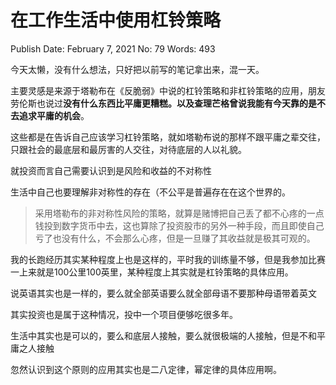 # 在工作生活中使用杠铃策略

Publish Date: February 7, 2021
No: 79
Words: 493

今天太懒，没有什么想法，只好把以前写的笔记拿出来，混一天。

主要灵感是来源于塔勒布在《反脆弱》中说的杠铃策略和非杠铃策略的应用，朋友劳伦斯也说过**没有什么东西比平庸更糟糕。**以及查理芒格曾说**我能有今天靠的是不去追求平庸的机会**。

这些都是在告诉自己应该学习杠铃策略，就如塔勒布说的那样不跟平庸之辈交往，只跟社会的最底层和最厉害的人交往，对待底层的人以礼貌。

就投资而言自己需要认识到是风险和收益的不对称性

生活中自己也要理解非对称性的存在（不公平是普遍存在在这个世界的。

> 采用塔勒布的非对称性风险的策略，就算是赌博把自己丢了都不心疼的一点钱投到数字货币中去，这也算除了投资股市的另外一种手段，而且即使自己亏了也没有什么，不会那么心疼，但是一旦赚了其收益就是极其可观的。
> 

我的长跑经历其实某种程度上也是这样的，平时我的训练量不够，但是我参加比赛一上来就是100公里100英里，某种程度上其实就是杠铃策略的具体应用。

说英语其实也是一样的，要么就全部英语要么就全部母语不要那种母语带着英文

其实投资也是属于这种情况，投中一个项目便够吃很多年。

生活中其实也是可以的，要么和底层人接触，要么就很极端的人接触，但是不和平庸之人接触

忽然认识到这个原则的应用其实也是二八定律，幂定律的具体应用啊。